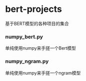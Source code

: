 # bert-projects
基于BERT模型的各种项目的集合

### numpy_bert.py
单纯使用numpy来手搓一个Bert模型


### numpy_ngram.py
单纯使用numpy来手搓一个ngram模型
